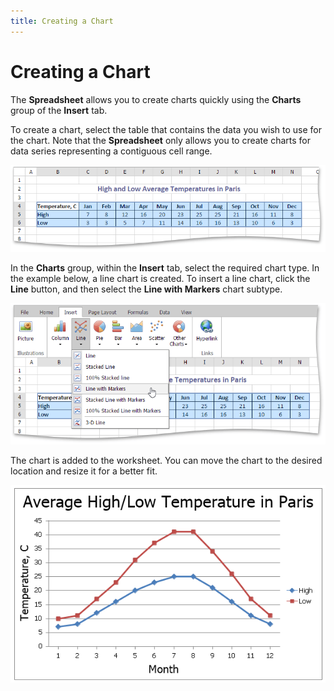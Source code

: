 ```yaml
---
title: Creating a Chart
---
```

# Creating a Chart
The **Spreadsheet** allows you to create charts quickly using the **Charts** group of the **Insert** tab.

To create a chart, select the table that contains the data you wish to use for the chart. Note that the **Spreadsheet** only allows you to create charts for data series representing a contiguous cell range.

![EUD_ASPxSpreadsheet_Insert_ExampleTable](../../../images/Img26182.png)

In the **Charts** group, within the **Insert** tab, select the required chart type. In the example below, a line chart is created. To insert a line chart, click the **Line** button, and then select the **Line with Markers** chart subtype.

![EUD_ASPxSpreadsheet_Insert_LineWithMarkers](../../../images/Img26183.png)

The chart is added to the worksheet. You can move the chart to the desired location and resize it for a better fit.

![EUD_ASPxSpreadsheet_Insert_LineChartExample](../../../images/Img26170.png)